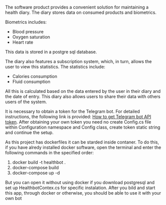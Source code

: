 The software product provides a convenient solution for maintaining a health diary. The diary stores data on consumed products and biometrics.

Biometrics includes:
- Blood pressure
- Oxygen saturation
- Heart rate

This data is stored in a postgre sql database.

The diary also features a subscription system, which, in turn, allows the user to view this statistics. The statistics include:
- Calories consumption
- Fluid consumption

All this is calculated based on the data entered by the user in their diary and the date of entry. This diary also allows users to share their data with others users of the system.

It is necessary to obtain a token for the Telegram bot. For detailed instructions, the following link is provided: [How to get Telegram bot API token](https://www.siteguarding.com/en/how-to-get-telegram-bot-api-token). After obtaining your own token you need no create Config.cs file within Configuration namespace and Config class, create token static string and continue the setup.

As this project has dockerfiles it can be starded inside contaner. To do this, if you have alredy installed docker software, open the terminal and enter the following commands in the specified order:
1. docker build -t healthbot .
2. docker-compose build
3. docker-compose up -d

But you can open it without using docker if you download postgresql and set up HealthbotContex.cs for specific instalation. After you bild and start this app, through docker or otherwise, you should be able to use it with your own bot